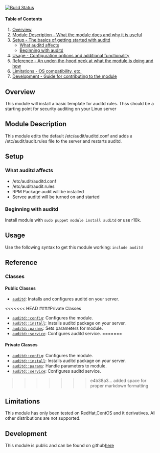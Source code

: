 
[![Build Status](https://travis-ci.org/lgbarn/auditd.png?branch=master)](https://travis-ci.org/lgbarn/auditd)

#### Table of Contents

1. [Overview](#overview)
2. [Module Description - What the module does and why it is useful](#module-description)
3. [Setup - The basics of getting started with auditd](#setup)
    * [What auditd affects](#what-auditd-affects)
    * [Beginning with auditd](#beginning-with-auditd)
4. [Usage - Configuration options and additional functionality](#usage)
5. [Reference - An under-the-hood peek at what the module is doing and how](#reference)
5. [Limitations - OS compatibility, etc.](#limitations)
6. [Development - Guide for contributing to the module](#development)

## Overview

This module will install a basic template for auditd rules. 
Thss should be a starting point for security auditing on your Linux server

## Module Description

This module edits the default /etc/audit/auditd.conf and adds a /etc/audit/audit.rules file to the server and restarts auditd.

## Setup

### What auditd affects

* /etc/audit/auditd.conf
* /etc/audit/audit.rules
* RPM Package audit will be installed
* Servce auditd will be turned on and started

### Beginning with auditd

Install module with `sudo puppet module install auditd` or use r10k.

## Usage

Use the following syntax to get this module working:
`include auditd`

## Reference

### Classes

#### Public Classes
- [`auditd`](#auditd): Installs and configures auditd on your server.

<<<<<<< HEAD
####Private Classes
* [`auditd::config`](#auditdconfig): Configures the module. 
* [`auditd::install`](#auditdinstall): Installs auditd package on your server.
* [`auditd::params`](#auditdparams): Sets parameters for module.
* [`auditd::service`](#auditdservice): Configures auditd service.
=======
#### Private Classes
- [`auditd::config`](#auditdconfig): Configures the module. 
- [`auditd::install`](#auditdinstall): Installs auditd package on your server.
- [`auditd::params`](#auditdparams): Handle parameters to module.
- [`auditd::service`](#auditdservice): Configures auditd service.
>>>>>>> e4b38a3... added space for proper markdown formatting

## Limitations

This module has only been tested on RedHat,CentOS and it derivatives. 
All other distributions are not supported.

## Development

This module is public and can be found on github[here](https://github.com/lgbarn/auditd)


